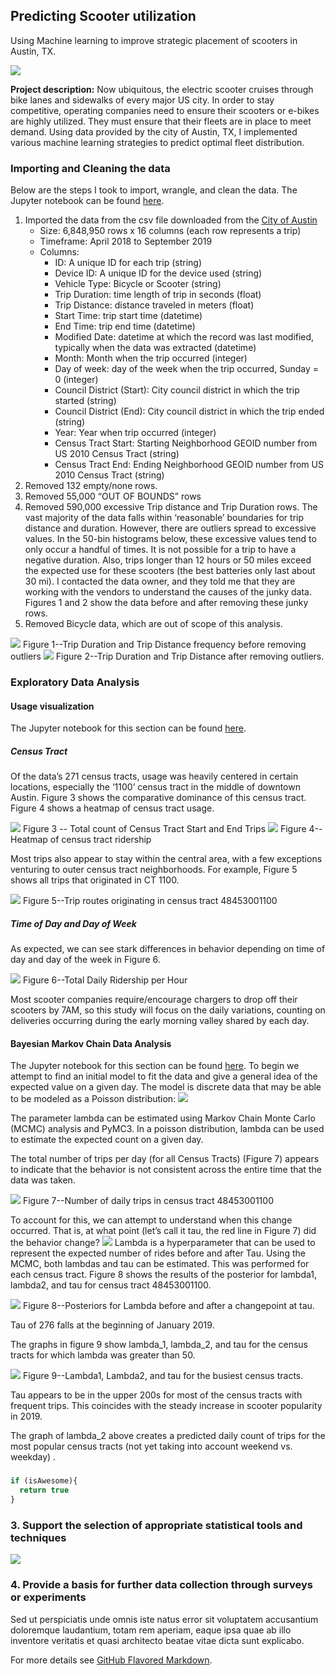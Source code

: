 ## Predicting Scooter utilization
Using Machine learning to improve strategic placement of scooters in Austin, TX.

<img src="images/austin_scooter.jpg">

**Project description:** Now ubiquitous, the electric scooter cruises through bike lanes and sidewalks of every major US city.  In order to stay competitive, operating companies need to ensure their scooters or e-bikes are highly utilized.  They must ensure that their fleets are in place to meet demand.  Using data provided by the city of Austin, TX, I implemented various machine learning strategies to predict optimal fleet distribution.

### Importing and Cleaning the data

Below are the steps I took to import, wrangle, and clean the data.  The Jupyter notebook can be found [here](https://github.com/trevbhatt/predicting_scooter_utilization/blob/master/data_wrangling.ipynb).

1. Imported the data from the csv file downloaded from the [City of Austin](https://data.austintexas.gov/d/7d8e-dm7r)
    * Size: 6,848,950 rows x 16 columns (each row represents a trip)
    * Timeframe: April 2018 to September 2019
    * Columns:
      * ID: A unique ID for each trip (string)
      * Device ID: A unique ID for the device used (string)
      * Vehicle Type: Bicycle or Scooter (string)
      * Trip Duration: time length of trip in seconds (float)
      * Trip Distance: distance traveled in meters (float)
      * Start Time: trip start time (datetime)
      * End Time: trip end time (datetime)
      * Modified Date: datetime at which the record was last modified, typically when the data was extracted (datetime)
      * Month: Month when the trip occurred (integer)
      * Day of week: day of the week when the trip occurred, Sunday = 0 (integer)
      * Council District (Start): City council district in which the trip started (string)
      * Council District (End): City council district in which the trip ended (string)
      * Year: Year when trip occurred (integer)
      * Census Tract Start: Starting Neighborhood GEOID number from US 2010 Census Tract (string)
      * Census Tract End: Ending Neighborhood GEOID number from US 2010 Census Tract (string)
2. Removed 132 empty/none rows.
3. Removed 55,000 “OUT OF BOUNDS” rows
4. Removed 590,000 excessive Trip distance and Trip Duration rows. The vast majority of the data falls within ‘reasonable’ boundaries for trip distance and duration.  However, there are outliers spread to excessive values.  In the 50-bin histograms below, these excessive values tend to only occur a handful of times. It is not possible for a trip to have a negative duration.  Also, trips longer than 12 hours or 50 miles exceed the expected use for these scooters (the best batteries only last about 30 mi). I contacted the data owner, and they told me that they are working with the vendors to understand the causes of the junky data.  Figures 1 and 2 show the data before and after removing these junky rows.
5. Removed Bicycle data, which are out of scope of this analysis.

<img src='images/Figure_1.png'>
Figure 1--Trip Duration and Trip Distance frequency before removing outliers

<img src='images/figure_2.png'>
Figure 2--Trip Duration and Trip Distance after removing outliers.  

### Exploratory Data Analysis

#### Usage visualization

The Jupyter notebook for this section can be found [here](https://github.com/trevbhatt/predicting_scooter_utilization/blob/master/data_story.ipynb).

##### Census Tract
Of the data’s 271 census tracts, usage was heavily centered in certain locations, especially the ‘1100’ census tract in the middle of downtown Austin.  Figure 3 shows the comparative dominance of this census tract.  Figure 4 shows a heatmap of census tract usage.

<img src='images/figure_3.png'>
Figure 3 -- Total count of Census Tract Start and End Trips

<img src='images/figure_4.png'>
Figure 4--Heatmap of census tract ridership

Most trips also appear to stay within the central area, with a few exceptions venturing to outer census tract neighborhoods.  For example, Figure 5 shows all trips that originated in CT 1100.

<img src='images/figure_5.png'>
Figure 5--Trip routes originating in census tract 48453001100

##### Time of Day and Day of Week

As expected, we can see stark differences in behavior depending on time of day and day of the week in Figure 6.

<img src='images/figure_6.png'>
Figure 6--Total Daily Ridership per Hour

Most scooter companies require/encourage chargers to drop off their scooters by 7AM, so this study will focus on the daily variations, counting on deliveries occurring during the early morning valley shared by each day.

#### Bayesian Markov Chain Data Analysis
The Jupyter notebook for this section can be found [here](https://github.com/trevbhatt/predicting_scooter_utilization/blob/master/statistical_data_analysis.ipynb).
To begin we attempt to find an initial model to fit the data and give a general idea of the expected value on a given day.  The model is discrete data that may be able to be modeled as a Poisson distribution:
<img src='images/equation.png'>

The parameter lambda can be estimated using Markov Chain Monte Carlo (MCMC) analysis and PyMC3.  In a poisson distribution, lambda can be used to estimate the expected count on a given day.

The total number of trips per day (for all Census Tracts) (Figure 7) appears to indicate that the behavior is not consistent across the entire time that the data was taken.

<img src='images/figure_7.png'>
Figure 7--Number of daily trips in census tract 48453001100

To account for this, we can attempt to understand when this change occurred.  That is, at what point (let’s call it tau, the red line in Figure 7) did the behavior change?
<img src='images/equation_2.png'>
Lambda is a hyperparameter that can be used to represent the expected number of rides before and after Tau.  Using the MCMC, both lambdas and tau can be estimated.  This was performed for each census tract.  Figure 8 shows the results of the posterior for lambda1, lambda2, and tau for census tract 48453001100.

<img src='images/figure_8.png'>
Figure 8--Posteriors for Lambda before and after a changepoint at tau.

Tau of 276 falls at the beginning of January 2019.

The graphs in figure 9 show lambda_1, lambda_2, and tau for the census tracts for which lambda was greater than 50.

<img src='images/figure_9.png'>
Figure 9--Lambda1, Lambda2, and tau for the busiest census tracts.

Tau appears to be in the upper 200s for most of the census tracts with frequent trips.  This coincides with the steady increase in scooter popularity in 2019.

The graph of lambda_2 above creates a predicted daily count of trips for the most popular census  tracts (not yet taking into account weekend vs. weekday) .

###


```javascript
if (isAwesome){
  return true
}
```

### 3. Support the selection of appropriate statistical tools and techniques

<img src="images/dummy_thumbnail.jpg?raw=true"/>

### 4. Provide a basis for further data collection through surveys or experiments

Sed ut perspiciatis unde omnis iste natus error sit voluptatem accusantium doloremque laudantium, totam rem aperiam, eaque ipsa quae ab illo inventore veritatis et quasi architecto beatae vitae dicta sunt explicabo.

For more details see [GitHub Flavored Markdown](https://guides.github.com/features/mastering-markdown/).
